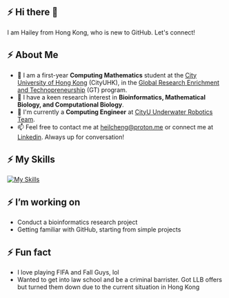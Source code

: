## :zap: Hi there 👋
I am Hailey from Hong Kong, who is new to GitHub. Let's connect!

## :zap: About Me 
- 📏 I am a first-year **Computing Mathematics** student at the [City University of Hong Kong](https://www.topuniversities.com/universities/city-university-hong-kong) (CityUHK), in the [Global Research Enrichment and Technopreneurship](https://www.cityu.edu.hk/csci/academic-programmes/undergraduate-programmes/global-research-enrichment-and-technopreneurship-great) (GT) program.
- 🧬 I have a keen research interest in **Bioinformatics, Mathematical Biology, and Computational Biology**.
- 🤖 I'm currently a **Computing Engineer** at [CityU Underwater Robotics Team](https://www.ee.cityu.edu.hk/~rovteam/).
-  📫 Feel free to contact me at heilcheng@proton.me or connect me at [Linkedin](https://www.linkedin.com/in/heilcheng/). Always up for conversation!
  
## :zap: My Skills 
[![My Skills](https://skillicons.dev/icons?i=py,r,matlab,linux,latex,opencv,arduino,raspberrypi,docker)](https://skillicons.dev)

## :zap: I’m working on 
- Conduct a bioinformatics research project
- Getting familiar with GitHub, starting from simple projects

## :zap: Fun fact 
- I love playing FIFA and Fall Guys, lol
- Wanted to get into law school and be a criminal barrister. Got LLB offers but turned them down due to the current situation in Hong Kong
